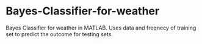# Bayes-Classifier-for-weather
Bayes Classifier for weather in MATLAB. Uses data and freqnecy of training set to predict the outcome for testing sets.
